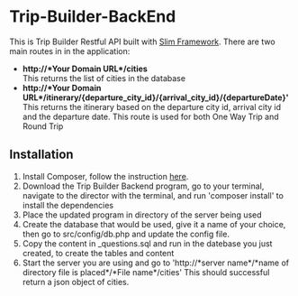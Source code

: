 # Trip-Builder-BackEnd
<p>This is Trip Builder Restful API built with <a href="https://www.slimframework.com/" target="_blank">Slim Framework</a>. There are two main routes
in in the application:
<ul>
<li>
    <b>http://*Your Domain URL*/cities</b>
    <br>
    This returns the list of cities in the database
 </li>
<li>
  <b>http://*Your Domain URL*/itinerary/{departure_city_id}/{arrival_city_id}/{departureDate}'</b>
  <span>This returns the itinerary based on the departure city id, arrival city id and the departure date. This route is used for both One Way Trip and Round Trip</span>  
</li>
</ul></p>
<h2>Installation</h2>
<ol>
  <li>Install Composer, follow the instruction <a href="https://getcomposer.org/" target="_blank">here</a>.</li>
  <li>Download the Trip Builder Backend program, go to your terminal, navigate to the director with the terminal, and run 'composer install' to install the dependencies</li>
  <li>Place the updated program in directory of the server being used</li>
  <li>Create the database that would be used, give it a name of your choice, then go to src/config/db.php and update the config file.</li>
  <li>Copy the content in _questions.sql and run in the datebase you just created, to create the tables and content</li>
  <li>Start the server you are using and go to 'http://*server name*/*name of directory file is placed*/*File name*/cities' This should successful return a json object of cities.</li>
</ol>
